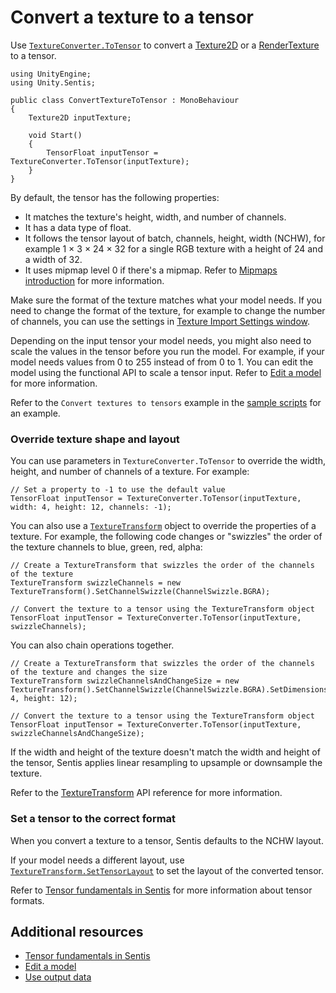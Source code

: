 # Convert a texture to a tensor

Use [`TextureConverter.ToTensor`](xref:Unity.Sentis.TextureConverter.ToTensor(Texture,Unity.Sentis.TextureTransform)) to convert a [Texture2D](https://docs.unity3d.com/ScriptReference/Texture2D.html) or a [RenderTexture](https://docs.unity3d.com/ScriptReference/RenderTexture.html) to a tensor.

```
using UnityEngine;
using Unity.Sentis;

public class ConvertTextureToTensor : MonoBehaviour
{
    Texture2D inputTexture;

    void Start()
    {
        TensorFloat inputTensor = TextureConverter.ToTensor(inputTexture);
    }
}
```

By default, the tensor has the following properties:

- It matches the texture's height, width, and number of channels.
- It has a data type of float.
- It follows the tensor layout of batch, channels, height, width (NCHW), for example 1 × 3 × 24 × 32 for a single RGB texture with a height of 24 and a width of 32.
- It uses mipmap level 0 if there's a mipmap. Refer to [Mipmaps introduction](https://docs.unity3d.com/Documentation/Manual/texture-mipmaps-introduction.html) for more information.

Make sure the format of the texture matches what your model needs. If you need to change the format of the texture, for example to change the number of channels, you can use the settings in [Texture Import Settings window](https://docs.unity3d.com/Documentation/Manual/class-TextureImporter.html).

Depending on the input tensor your model needs, you might also need to scale the values in the tensor before you run the model. For example, if your model needs values from 0 to 255 instead of from 0 to 1. You can edit the model using the functional API to scale a tensor input. Refer to [Edit a model](edit-a-model.md) for more information.

Refer to the `Convert textures to tensors` example in the [sample scripts](package-samples.md) for an example.

### Override texture shape and layout

You can use parameters in `TextureConverter.ToTensor` to override the width, height, and number of channels of a texture. For example:

```
// Set a property to -1 to use the default value
TensorFloat inputTensor = TextureConverter.ToTensor(inputTexture, width: 4, height: 12, channels: -1);
```

You can also use a [`TextureTransform`](xref:Unity.Sentis.TextureTransform) object to override the properties of a texture. For example, the following code changes or "swizzles" the order of the texture channels to blue, green, red, alpha:

```
// Create a TextureTransform that swizzles the order of the channels of the texture
TextureTransform swizzleChannels = new TextureTransform().SetChannelSwizzle(ChannelSwizzle.BGRA);

// Convert the texture to a tensor using the TextureTransform object
TensorFloat inputTensor = TextureConverter.ToTensor(inputTexture, swizzleChannels);
``` 

You can also chain operations together.

```
// Create a TextureTransform that swizzles the order of the channels of the texture and changes the size
TextureTransform swizzleChannelsAndChangeSize = new TextureTransform().SetChannelSwizzle(ChannelSwizzle.BGRA).SetDimensions(width: 4, height: 12);

// Convert the texture to a tensor using the TextureTransform object
TensorFloat inputTensor = TextureConverter.ToTensor(inputTexture, swizzleChannelsAndChangeSize);
```

If the width and height of the texture doesn't match the width and height of the tensor, Sentis applies linear resampling to upsample or downsample the texture.

Refer to the [TextureTransform](xref:Unity.Sentis.TextureTransform) API reference for more information.

### Set a tensor to the correct format

When you convert a texture to a tensor, Sentis defaults to the NCHW layout.

If your model needs a different layout, use [`TextureTransform.SetTensorLayout`](xref:Unity.Sentis.TextureTransform.SetTensorLayout(Unity.Sentis.TensorLayout)) to set the layout of the converted tensor.

Refer to [Tensor fundamentals in Sentis](tensor-fundamentals.md) for more information about tensor formats.

## Additional resources

- [Tensor fundamentals in Sentis](tensor-fundamentals.md)
- [Edit a model](edit-a-model.md)
- [Use output data](use-model-output.md)
